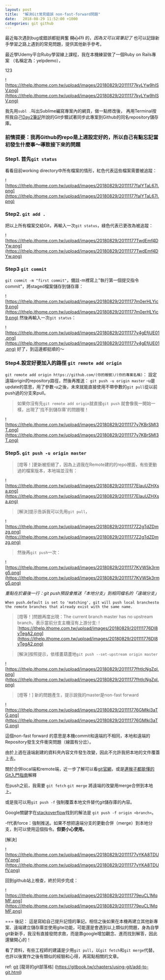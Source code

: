 ```yaml
---
layout: post
title:  "解決Git常見錯誤 non-fast-forward問題"
date:   2018-08-29 11:52:00 +1000
categories: git github
---
```

最近每次遇到bug或錯誤都挺興奮 ~~開心(?)~~ 的，*因為又可以寫筆記了*
也可以記錄新手學習之路上遇到的常見問題，提供其他新手參考。

最近學Udemy平台Ruby學習線上課程，我在本機練習做了一個Ruby on Rails專案
（名稱定為：yelpdemo），<p>123 </p>

![https://ithelp.ithome.com.tw/upload/images/20180829/20111177kyLYw9hISV.png](https://ithelp.ithome.com.tw/upload/images/20180829/20111177kyLYw9hISV.png)

我先用`subl .`叫出Sublime編寫專案內的網頁，做一點修改後，
再用Terminal按照我自己[Day2筆記](https://ithelp.ithome.com.tw/articles/10198964)所說的Git步驟試著同步此專案到Github的同名repository儲存庫。


### 前情提要：我再Github的repo是上週設定好的，所以自己有點忘記當初發生什麼事～導致接下來的問題


### Step1. 首先`git status`
看看目前working directory中所有檔案的情形，紅色代表這些檔案需要被追蹤：

![https://ithelp.ithome.com.tw/upload/images/20180829/20111177faIYTaL67l.png](https://ithelp.ithome.com.tw/upload/images/20180829/20111177faIYTaL67l.png)

### Step2. `git add .`
把以上所有檔案交給Git，再輸入一次`git status`，綠色代表已更改為被追蹤：

![https://ithelp.ithome.com.tw/upload/images/20180829/20111177TwdEmf4DYw.png](https://ithelp.ithome.com.tw/upload/images/20180829/20111177TwdEmf4DYw.png)

### Step3 `git commit` 
`git commit -m "first commit"`，備註-m裡寫上"執行第一個提交指令commit"，將staged檔案儲存到儲存庫：

![https://ithelp.ithome.com.tw/upload/images/20180829/20111177m0erHLYic9.png](https://ithelp.ithome.com.tw/upload/images/20180829/20111177m0erHLYic9.png)
然後再輸入一次`git status`：

![https://ithelp.ithome.com.tw/upload/images/20180829/20111177y4gEfjUE01.png](https://ithelp.ithome.com.tw/upload/images/20180829/20111177y4gEfjUE01.png)
好了，到這邊都挺順的～

### Step4.設定好要加入的路徑 `git remote add origin`
`git remote add origin https://github.com/(你的帳號)/(你的專案名稱)`：
設定遠端origin的repository路徑，然後再推送：
`git push -u origin master` 
-u是update的意思，用了參數-u之後，未來就能直接使用不帶參數的`git pull`從以前push過的分支來pull。

>如果你沒有先`git remote add origin`就直接`git push`
>就會像我一開始一樣，出現了'找不到儲存庫'的問題喔！

![https://ithelp.ithome.com.tw/upload/images/20180829/20111177y7KBrSMI3T.png](https://ithelp.ithome.com.tw/upload/images/20180829/20111177y7KBrSMI3T.png)

### Step5. `git push -u origin master`

> [燈等！]更新被拒絕了，因為上週我在Remote建的的repo裡面，有些更動過的檔案版本，本地端並沒有：

![https://ithelp.ithome.com.tw/upload/images/20180829/20111177ElauUZHXsa.png](https://ithelp.ithome.com.tw/upload/images/20180829/20111177ElauUZHXsa.png)

> [解決]提示告訴我可以先用`git pull`，

![https://ithelp.ithome.com.tw/upload/images/20180829/20111177Z2gTdZDmzg.png](https://ithelp.ithome.com.tw/upload/images/20180829/20111177Z2gTdZDmzg.png)

> 然後再`git push`一次：

![https://ithelp.ithome.com.tw/upload/images/20180829/20111177KVWSk3rmg5.png](https://ithelp.ithome.com.tw/upload/images/20180829/20111177KVWSk3rmg5.png)

*重點在於最後一行：git push預設會推送「本地分支」到相同檔名的「遠端分支」*
```
When push.default is set to 'matching', git will push local branchesto the remote branches that already exist with the same name.
```


> [燈等！]問題再度出現：The current branch master has no upstream branch，表示當前分支主機沒有上游分支:
![https://ithelp.ithome.com.tw/upload/images/20180829/201111776Dl8yTegA2.png](https://ithelp.ithome.com.tw/upload/images/20180829/201111776Dl8yTegA2.png)

> [解決]按照提示，依樣畫葫蘆地`git push --set-upstream origin master`

![https://ithelp.ithome.com.tw/upload/images/20180829/20111177fhtIcNgZql.png](https://ithelp.ithome.com.tw/upload/images/20180829/20111177fhtIcNgZql.png)

> [燈等！] 新的問題產生，提示說我的master是non-fast forward 

![https://ithelp.ithome.com.tw/upload/images/20180829/201111776GMlki3aTG.png](https://ithelp.ithome.com.tw/upload/images/20180829/201111776GMlki3aTG.png)

這個non-fast forward 的意思是本機commit和遠端的不相同，本地和遠端的Repository發生文件衝突問題（線圖有分岔）。

由於上週在遠端創建的資料夾內容文件發生改變，因此不允許我把本地的文件覆蓋上去。

關於合併local端和remote端，近一步了解可以看[git官網](https://git-scm.com/book/zh-tw/v1/Git-%E5%88%86%E6%94%AF-%E9%81%A0%E7%AB%AF%E5%88%86%E6%94%AF)，或是[連猴子都能懂的Git入門指南](https://backlog.com/git-tutorial/tw/stepup/stepup1_4.html)解釋

在push之前，我需要
`git fetch`
`git merge`
將遠端的改變用merge合併到本地上。

或是我可以用`git push -f`  強制覆蓋本地文件替代git儲存庫的內容。

Google關鍵字在[stackoverflow](https://stackoverflow.com/questions/10298291/cannot-push-to-github-keeps-saying-need-merge)找到的解法是
`git push -f origin <branch>`。

-f代表force：強制推送。如果不想把遠端分支的更動合併（merge）到本地分支，則可以使用這個指令。**但要小心使用。**

[解決]

![https://ithelp.ithome.com.tw/upload/images/20180829/20111177vYKA8TDUfV.png](https://ithelp.ithome.com.tw/upload/images/20180829/20111177vYKA8TDUfV.png)

回到github站上檢查，終於同步完成：

![https://ithelp.ithome.com.tw/upload/images/20180829/201111779euCL1MqMF.png](https://ithelp.ithome.com.tw/upload/images/20180829/201111779euCL1MqMF.png)

===
後記：
這是寫給自己提升記憶的筆記。相信之後如果在本機再建立其他新專案、遠端建立儲存庫並使用gite功能，可能還是會遇到以上類似的問題，身為自學git新新手，我沒有直接發問求救，而是靠google增加觀念、進而找到解答，因此還蠻開心的！

看了資料，有些工程師的建議是少用`git pull`，以`git fetch`和`git merge`代替。也許以後實作之後有類似的經驗和心得，再寫點相關的文章。

ref: 
[git](https://blog.exfast.me/2016/05/git-instructions-instructions/)
[龍哥的git部落格] (https://gitbook.tw/chapters/using-git/add-to-git.html)
